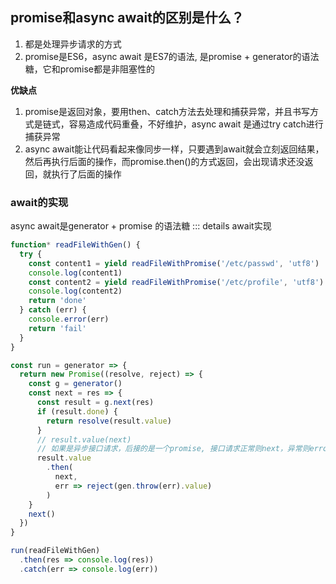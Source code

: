 ## promise和async await的区别是什么？
1. 都是处理异步请求的方式
2. promise是ES6，async await 是ES7的语法, 是promise + generator的语法糖，它和promise都是非阻塞性的

**优缺点**
1. promise是返回对象，要用then、catch方法去处理和捕获异常，并且书写方式是链式，容易造成代码重叠，不好维护，async await 是通过try catch进行捕获异常
2. async await能让代码看起来像同步一样，只要遇到await就会立刻返回结果，然后再执行后面的操作，而promise.then()的方式返回，会出现请求还没返回，就执行了后面的操作

### await的实现
async await是generator + promise 的语法糖
::: details await实现
```js
function* readFileWithGen() {
  try {    
    const content1 = yield readFileWithPromise('/etc/passwd', 'utf8')
    console.log(content1)
    const content2 = yield readFileWithPromise('/etc/profile', 'utf8')
    console.log(content2)
    return 'done'
  } catch (err) {
    console.error(err)
    return 'fail'
  }
}

const run = generator => {
  return new Promise((resolve, reject) => {
    const g = generator()
    const next = res => {
      const result = g.next(res)
      if (result.done) {
        return resolve(result.value)
      }
      // result.value(next)
      // 如果是异步接口请求，后接的是一个promise, 接口请求正常则next，异常则error
      result.value
        .then(
          next,
          err => reject(gen.throw(err).value)
        )
    }
    next()
  })
}

run(readFileWithGen)
  .then(res => console.log(res))
  .catch(err => console.log(err))
```